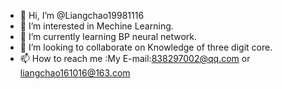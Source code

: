 - 👋 Hi, I’m @Liangchao19981116
- 👀 I’m interested in Mechine Learning.
- 🌱 I’m currently learning BP neural network.
- 💞️ I’m looking to collaborate on Knowledge of three digit core.
- 📫 How to reach me :My E-mail:838297002@qq.com or liangchao161016@163.com

<!---
Liangchao19981116/Liangchao19981116 is a ✨ special ✨ repository because its `README.md` (this file) appears on your GitHub profile.
You can click the Preview link to take a look at your changes.
--->
